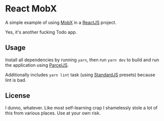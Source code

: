 # React MobX

A simple example of using [MobX](https://mobx.js.org/) in a [ReactJS](https://reactjs.org/) project.

Yes, it's another fucking Todo app.

## Usage

Install all dependencies by running `yarn`, then run `yarn dev` to build and run the application using [ParcelJS](https://parceljs.org/).

Additionally includes `yarn lint` task (using [StandardJS](https://standardjs.com/) presets) because lint is bad.

## License

I dunno, whatever. Like most self-learning crap I shamelessly stole a lot of this from various places. Use at your own risk.
